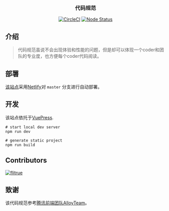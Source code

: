 <h3 align="center">代码规范</h3>

<p align="center">
<a href="https://circleci.com/gh/W-FE/code-guide" target="_blank"><img src="https://circleci.com/gh/W-FE/code-guide.svg?style=svg" alt="CircleCI"/></a>
<a href="https://www.npmjs.com/package/vuepress" target="_blank"><img src="https://img.shields.io/node/v/vuepress.svg" alt="Node Status"/></a>
</p>

## 介绍

> 代码规范虽说不会出现体验和性能的问题，但是却可以体现一个coder和团队的专业度，也方便每个coder代码阅读。

## 部署

[该站点](https://code-guide.netlify.com/)采用[Netlify](https://www..netlify.com/)对 `master` 分支进行自动部署。

## 开发

该站点依托于[VuePress](https://github.com/vuejs/vuepress).

```
# start local dev server
npm run dev

# generate static project
npm run build
```

## Contributors

[![flitrue](https://avatars2.githubusercontent.com/u/15258895?s=60&v=32)](https://github.com/flitrue)

## 致谢

该代码规范参考[腾讯前端团队AlloyTeam](http://alloyteam.github.io/CodeGuide/)。
